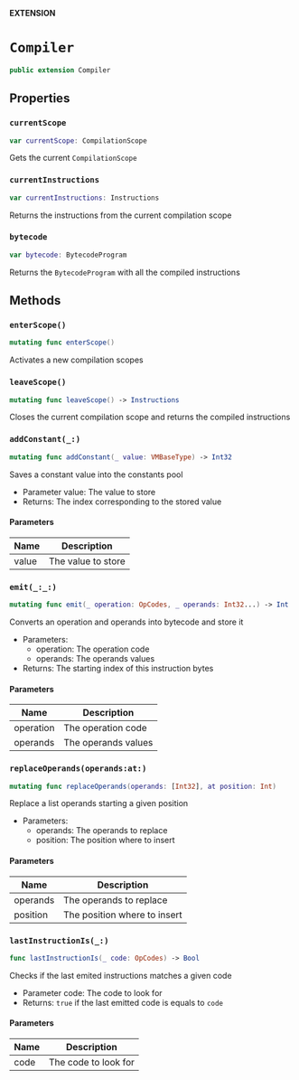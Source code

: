 **EXTENSION**

# `Compiler`
```swift
public extension Compiler
```

## Properties
### `currentScope`

```swift
var currentScope: CompilationScope
```

Gets the current `CompilationScope`

### `currentInstructions`

```swift
var currentInstructions: Instructions
```

Returns the instructions from the current compilation scope

### `bytecode`

```swift
var bytecode: BytecodeProgram
```

Returns the `BytecodeProgram` with all the compiled instructions

## Methods
### `enterScope()`

```swift
mutating func enterScope()
```

Activates a new compilation scopes

### `leaveScope()`

```swift
mutating func leaveScope() -> Instructions
```

Closes the current compilation scope and returns the compiled instructions

### `addConstant(_:)`

```swift
mutating func addConstant(_ value: VMBaseType) -> Int32
```

Saves a constant value into the constants pool
- Parameter value: The value to store
- Returns: The index corresponding to the stored value

#### Parameters

| Name | Description |
| ---- | ----------- |
| value | The value to store |

### `emit(_:_:)`

```swift
mutating func emit(_ operation: OpCodes, _ operands: Int32...) -> Int
```

Converts an operation and operands into bytecode and store it
- Parameters:
  - operation: The operation code
  - operands: The operands values
- Returns: The starting index of this instruction bytes

#### Parameters

| Name | Description |
| ---- | ----------- |
| operation | The operation code |
| operands | The operands values |

### `replaceOperands(operands:at:)`

```swift
mutating func replaceOperands(operands: [Int32], at position: Int)
```

Replace a list operands starting a given position
- Parameters:
  - operands: The operands to replace
  - position: The position where to insert

#### Parameters

| Name | Description |
| ---- | ----------- |
| operands | The operands to replace |
| position | The position where to insert |

### `lastInstructionIs(_:)`

```swift
func lastInstructionIs(_ code: OpCodes) -> Bool
```

Checks if the last emited instructions matches a given code
- Parameter code: The code to look for
- Returns: `true` if the last emitted code is equals to `code`

#### Parameters

| Name | Description |
| ---- | ----------- |
| code | The code to look for |